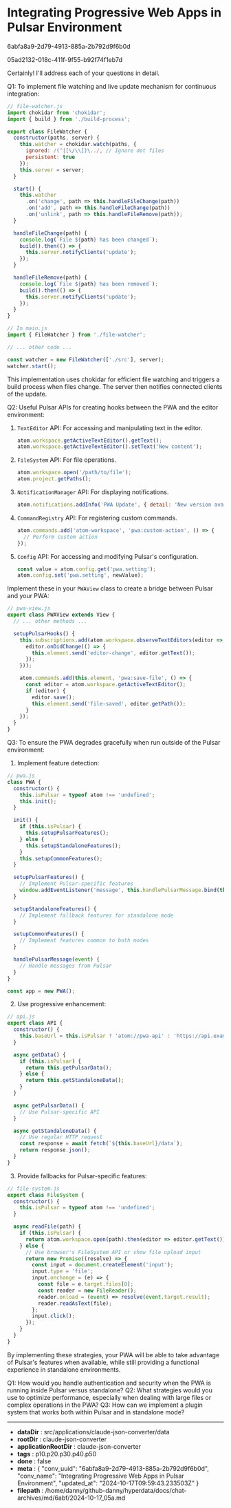 # Integrating Progressive Web Apps in Pulsar Environment

6abfa8a9-2d79-4913-885a-2b792d9f6b0d

05ad2132-018c-411f-9f55-b92f74f1eb7d

 Certainly! I'll address each of your questions in detail.

Q1: To implement file watching and live update mechanism for continuous integration:

```javascript
// file-watcher.js
import chokidar from 'chokidar';
import { build } from './build-process';

export class FileWatcher {
  constructor(paths, server) {
    this.watcher = chokidar.watch(paths, {
      ignored: /(^|[\/\\])\../, // Ignore dot files
      persistent: true
    });
    this.server = server;
  }

  start() {
    this.watcher
      .on('change', path => this.handleFileChange(path))
      .on('add', path => this.handleFileChange(path))
      .on('unlink', path => this.handleFileRemove(path));
  }

  handleFileChange(path) {
    console.log(`File ${path} has been changed`);
    build().then(() => {
      this.server.notifyClients('update');
    });
  }

  handleFileRemove(path) {
    console.log(`File ${path} has been removed`);
    build().then(() => {
      this.server.notifyClients('update');
    });
  }
}

// In main.js
import { FileWatcher } from './file-watcher';

// ... other code ...

const watcher = new FileWatcher(['./src'], server);
watcher.start();
```

This implementation uses chokidar for efficient file watching and triggers a build process when files change. The server then notifies connected clients of the update.

Q2: Useful Pulsar APIs for creating hooks between the PWA and the editor environment:

1. `TextEditor` API: For accessing and manipulating text in the editor.
   ```javascript
   atom.workspace.getActiveTextEditor().getText();
   atom.workspace.getActiveTextEditor().setText('New content');
   ```

2. `FileSystem` API: For file operations.
   ```javascript
   atom.workspace.open('/path/to/file');
   atom.project.getPaths();
   ```

3. `NotificationManager` API: For displaying notifications.
   ```javascript
   atom.notifications.addInfo('PWA Update', { detail: 'New version available' });
   ```

4. `CommandRegistry` API: For registering custom commands.
   ```javascript
   atom.commands.add('atom-workspace', 'pwa:custom-action', () => {
     // Perform custom action
   });
   ```

5. `Config` API: For accessing and modifying Pulsar's configuration.
   ```javascript
   const value = atom.config.get('pwa.setting');
   atom.config.set('pwa.setting', newValue);
   ```

Implement these in your `PWAView` class to create a bridge between Pulsar and your PWA:

```javascript
// pwa-view.js
export class PWAView extends View {
  // ... other methods ...

  setupPulsarHooks() {
    this.subscriptions.add(atom.workspace.observeTextEditors(editor => {
      editor.onDidChange(() => {
        this.element.send('editor-change', editor.getText());
      });
    }));

    atom.commands.add(this.element, 'pwa:save-file', () => {
      const editor = atom.workspace.getActiveTextEditor();
      if (editor) {
        editor.save();
        this.element.send('file-saved', editor.getPath());
      }
    });
  }
}
```

Q3: To ensure the PWA degrades gracefully when run outside of the Pulsar environment:

1. Implement feature detection:

```javascript
// pwa.js
class PWA {
  constructor() {
    this.isPulsar = typeof atom !== 'undefined';
    this.init();
  }

  init() {
    if (this.isPulsar) {
      this.setupPulsarFeatures();
    } else {
      this.setupStandaloneFeatures();
    }
    this.setupCommonFeatures();
  }

  setupPulsarFeatures() {
    // Implement Pulsar-specific features
    window.addEventListener('message', this.handlePulsarMessage.bind(this));
  }

  setupStandaloneFeatures() {
    // Implement fallback features for standalone mode
  }

  setupCommonFeatures() {
    // Implement features common to both modes
  }

  handlePulsarMessage(event) {
    // Handle messages from Pulsar
  }
}

const app = new PWA();
```

2. Use progressive enhancement:

```javascript
// api.js
export class API {
  constructor() {
    this.baseUrl = this.isPulsar ? 'atom://pwa-api' : 'https://api.example.com';
  }

  async getData() {
    if (this.isPulsar) {
      return this.getPulsarData();
    } else {
      return this.getStandaloneData();
    }
  }

  async getPulsarData() {
    // Use Pulsar-specific API
  }

  async getStandaloneData() {
    // Use regular HTTP request
    const response = await fetch(`${this.baseUrl}/data`);
    return response.json();
  }
}
```

3. Provide fallbacks for Pulsar-specific features:

```javascript
// file-system.js
export class FileSystem {
  constructor() {
    this.isPulsar = typeof atom !== 'undefined';
  }

  async readFile(path) {
    if (this.isPulsar) {
      return atom.workspace.open(path).then(editor => editor.getText());
    } else {
      // Use browser's FileSystem API or show file upload input
      return new Promise((resolve) => {
        const input = document.createElement('input');
        input.type = 'file';
        input.onchange = (e) => {
          const file = e.target.files[0];
          const reader = new FileReader();
          reader.onload = (event) => resolve(event.target.result);
          reader.readAsText(file);
        };
        input.click();
      });
    }
  }
}
```

By implementing these strategies, your PWA will be able to take advantage of Pulsar's features when available, while still providing a functional experience in standalone environments.

Q1: How would you handle authentication and security when the PWA is running inside Pulsar versus standalone?
Q2: What strategies would you use to optimize performance, especially when dealing with large files or complex operations in the PWA?
Q3: How can we implement a plugin system that works both within Pulsar and in standalone mode?

---

* **dataDir** : src/applications/claude-json-converter/data
* **rootDir** : claude-json-converter
* **applicationRootDir** : claude-json-converter
* **tags** : p10.p20.p30.p40.p50
* **done** : false
* **meta** : {
  "conv_uuid": "6abfa8a9-2d79-4913-885a-2b792d9f6b0d",
  "conv_name": "Integrating Progressive Web Apps in Pulsar Environment",
  "updated_at": "2024-10-17T09:59:43.233503Z"
}
* **filepath** : /home/danny/github-danny/hyperdata/docs/chat-archives/md/6abf/2024-10-17_05a.md